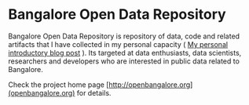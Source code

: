 # Bangalore Open Data Repository
Bangalore Open Data Repository is repository of data, code and related artifacts that I have collected in my personal capacity ( [My personal introductory blog post](http://thejeshgn.com/2012/09/15/introducing-bangalore-open-data-repository/) ). Its targeted at data enthusiasts, data scientists, researchers and developers who are interested in public data related to Bangalore. 

Check the project home page [http://openbangalore.org](openbangalore.org) for details.

